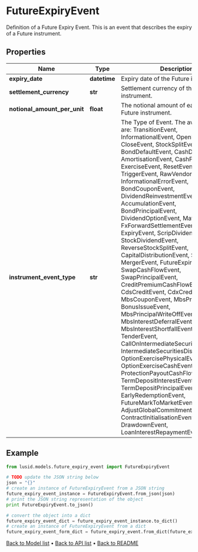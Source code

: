 # FutureExpiryEvent

Definition of a Future Expiry Event.  This is an event that describes the expiry of a Future instrument.

## Properties
Name | Type | Description | Notes
------------ | ------------- | ------------- | -------------
**expiry_date** | **datetime** | Expiry date of the Future instrument. | 
**settlement_currency** | **str** | Settlement currency of the Future instrument. | 
**notional_amount_per_unit** | **float** | The notional amount of each unit in the Future instrument. | [optional] 
**instrument_event_type** | **str** | The Type of Event. The available values are: TransitionEvent, InformationalEvent, OpenEvent, CloseEvent, StockSplitEvent, BondDefaultEvent, CashDividendEvent, AmortisationEvent, CashFlowEvent, ExerciseEvent, ResetEvent, TriggerEvent, RawVendorEvent, InformationalErrorEvent, BondCouponEvent, DividendReinvestmentEvent, AccumulationEvent, BondPrincipalEvent, DividendOptionEvent, MaturityEvent, FxForwardSettlementEvent, ExpiryEvent, ScripDividendEvent, StockDividendEvent, ReverseStockSplitEvent, CapitalDistributionEvent, SpinOffEvent, MergerEvent, FutureExpiryEvent, SwapCashFlowEvent, SwapPrincipalEvent, CreditPremiumCashFlowEvent, CdsCreditEvent, CdxCreditEvent, MbsCouponEvent, MbsPrincipalEvent, BonusIssueEvent, MbsPrincipalWriteOffEvent, MbsInterestDeferralEvent, MbsInterestShortfallEvent, TenderEvent, CallOnIntermediateSecuritiesEvent, IntermediateSecuritiesDistributionEvent, OptionExercisePhysicalEvent, OptionExerciseCashEvent, ProtectionPayoutCashFlowEvent, TermDepositInterestEvent, TermDepositPrincipalEvent, EarlyRedemptionEvent, FutureMarkToMarketEvent, AdjustGlobalCommitmentEvent, ContractInitialisationEvent, DrawdownEvent, LoanInterestRepaymentEvent | 

## Example

```python
from lusid.models.future_expiry_event import FutureExpiryEvent

# TODO update the JSON string below
json = "{}"
# create an instance of FutureExpiryEvent from a JSON string
future_expiry_event_instance = FutureExpiryEvent.from_json(json)
# print the JSON string representation of the object
print FutureExpiryEvent.to_json()

# convert the object into a dict
future_expiry_event_dict = future_expiry_event_instance.to_dict()
# create an instance of FutureExpiryEvent from a dict
future_expiry_event_form_dict = future_expiry_event.from_dict(future_expiry_event_dict)
```
[Back to Model list](../README.md#documentation-for-models) &#8226; [Back to API list](../README.md#documentation-for-api-endpoints) &#8226; [Back to README](../README.md)


